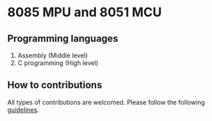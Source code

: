 # 8085 MPU and 8051 MCU

## Programming languages
1. Assembly (Middle level)
2. C programming (High level)

## How to contributions

All types of contributions are welcomed. Please follow the following [guidelines](CONTRIBUTING.md).

